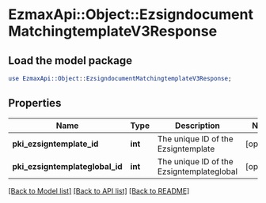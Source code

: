 # EzmaxApi::Object::EzsigndocumentMatchingtemplateV3Response

## Load the model package
```perl
use EzmaxApi::Object::EzsigndocumentMatchingtemplateV3Response;
```

## Properties
Name | Type | Description | Notes
------------ | ------------- | ------------- | -------------
**pki_ezsigntemplate_id** | **int** | The unique ID of the Ezsigntemplate | [optional] 
**pki_ezsigntemplateglobal_id** | **int** | The unique ID of the Ezsigntemplateglobal | [optional] 

[[Back to Model list]](../README.md#documentation-for-models) [[Back to API list]](../README.md#documentation-for-api-endpoints) [[Back to README]](../README.md)


